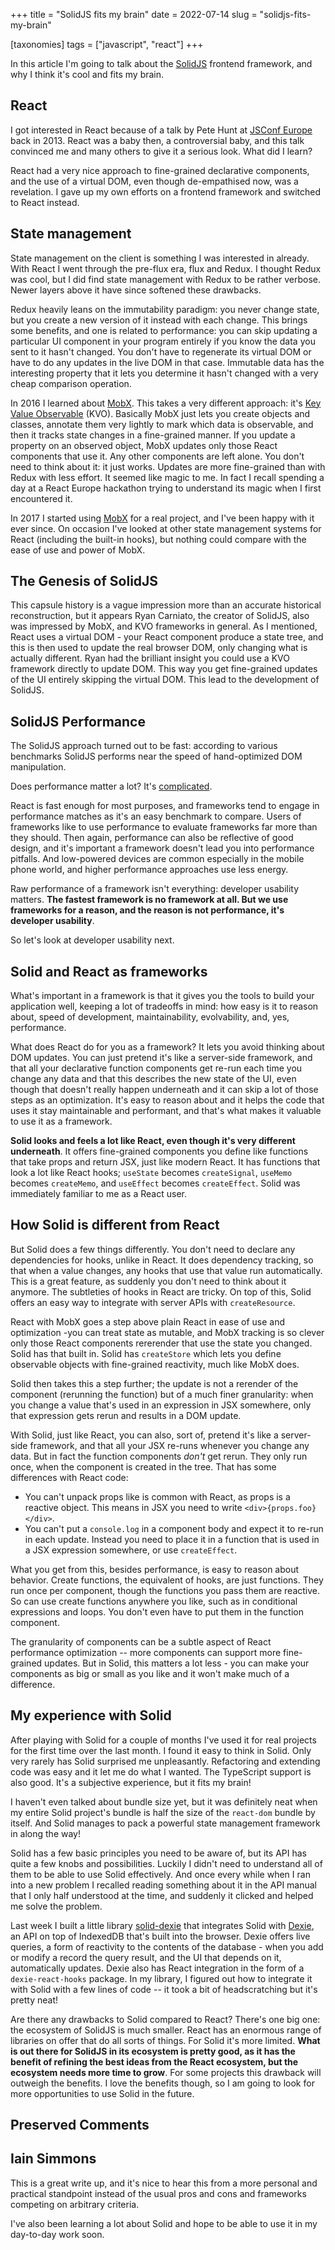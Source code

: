 +++
title = "SolidJS fits my brain"
date = 2022-07-14
slug = "solidjs-fits-my-brain"

[taxonomies]
tags = ["javascript", "react"]
+++

In this article I'm going to talk about the
[SolidJS](https://www.solidjs.com/) frontend framework, and why I think
it's cool and fits my brain.

<!-- more -->

## React

I got interested in React because of a talk by Pete Hunt at [JSConf
Europe](@/posts/jsconf-eu-2013-impressions.md)
back in 2013. React was a baby then, a controversial baby, and this talk
convinced me and many others to give it a serious look. What did I
learn?

React had a very nice approach to fine-grained declarative components,
and the use of a virtual DOM, even though de-empathised now, was a
revelation. I gave up my own efforts on a frontend framework and
switched to React instead.

## State management

State management on the client is something I was interested in already.
With React I went through the pre-flux era, flux and Redux. I thought
Redux was cool, but I did find state management with Redux to be rather
verbose. Newer layers above it have since softened these drawbacks.

Redux heavily leans on the immutability paradigm: you never change
state, but you create a new version of it instead with each change. This
brings some benefits, and one is related to performance: you can skip
updating a particular UI component in your program entirely if you know
the data you sent to it hasn't changed. You don't have to regenerate its
virtual DOM or have to do any updates in the live DOM in that case.
Immutable data has the interesting property that it lets you determine
it hasn't changed with a very cheap comparison operation.

In 2016 I learned about [MobX](https://mobx.js.org/README.html). This
takes a very different approach: it's [Key Value
Observable](https://scribe.rip/@ryansolid/b-y-o-f-part-3-change-management-in-javascript-frameworks-6af6e436f63c)
(KVO). Basically MobX just lets you create objects and classes, annotate
them very lightly to mark which data is observable, and then it tracks
state changes in a fine-grained manner. If you update a property on an
observed object, MobX updates only those React components that use it.
Any other components are left alone. You don't need to think about it:
it just works. Updates are more fine-grained than with Redux with less
effort. It seemed like magic to me. In fact I recall spending a day at a
React Europe hackathon trying to understand its magic when I first
encountered it.

In 2017 I started using [MobX](https://mobx.js.org/README.html) for a
real project, and I've been happy with it ever since. On occasion I've
looked at other state management systems for React (including the
built-in hooks), but nothing could compare with the ease of use and
power of MobX.

## The Genesis of SolidJS

This capsule history is a vague impression more than an accurate
historical reconstruction, but it appears Ryan Carniato, the creator of
SolidJS, also was impressed by MobX, and KVO frameworks in general. As I
mentioned, React uses a virtual DOM - your React component produce a
state tree, and this is then used to update the real browser DOM, only
changing what is actually different. Ryan had the brilliant insight you
could use a KVO framework directly to update DOM. This way you get
fine-grained updates of the UI entirely skipping the virtual DOM. This
lead to the development of SolidJS.

## SolidJS Performance

The SolidJS approach turned out to be fast: according to various
benchmarks SolidJS performs near the speed of hand-optimized DOM
manipulation.

Does performance matter a lot? It's
[complicated](@/posts/is-premature-optimization-the-root-of-all-evil.md).

React is fast enough for most purposes, and frameworks tend to engage in
performance matches as it's an easy benchmark to compare. Users of
frameworks like to use performance to evaluate frameworks far more than
they should. Then again, performance can also be reflective of good
design, and it's important a framework doesn't lead you into performance
pitfalls. And low-powered devices are common especially in the mobile
phone world, and higher performance approaches use less energy.

Raw performance of a framework isn't everything: developer usability
matters. **The fastest framework is no framework at all. But we use
frameworks for a reason, and the reason is not performance, it's
developer usability**.

So let's look at developer usability next.

## Solid and React as frameworks

What's important in a framework is that it gives you the tools to build
your application well, keeping a lot of tradeoffs in mind: how easy is
it to reason about, speed of development, maintainability, evolvability,
and, yes, performance.

What does React do for you as a framework? It lets you avoid thinking
about DOM updates. You can just pretend it's like a server-side
framework, and that all your declarative function components get re-run
each time you change any data and that this describes the new state of
the UI, even though that doesn't really happen underneath and it can
skip a lot of those steps as an optimization. It's easy to reason about
and it helps the code that uses it stay maintainable and performant, and
that's what makes it valuable to use it as a framework.

**Solid looks and feels a lot like React, even though it's very
different underneath**. It offers fine-grained components you define
like functions that take props and return JSX, just like modern React.
It has functions that look a lot like React hooks; `useState` becomes
`createSignal`, `useMemo` becomes `createMemo`, and `useEffect` becomes
`createEffect`. Solid was immediately familiar to me as a React user.

## How Solid is different from React

But Solid does a few things differently. You don't need to declare any
dependencies for hooks, unlike in React. It does dependency tracking, so
that when a value changes, any hooks that use that value run
automatically. This is a great feature, as suddenly you don't need to
think about it anymore. The subtleties of hooks in React are tricky. On
top of this, Solid offers an easy way to integrate with server APIs with
`createResource`.

React with MobX goes a step above plain React in ease of use and
optimization -you can treat state as mutable, and MobX tracking is so
clever only those React components rererender that use the state you
changed. Solid has that built in. Solid has `createStore` which lets you
define observable objects with fine-grained reactivity, much like MobX
does.

Solid then takes this a step further; the update is not a rerender of
the component (rerunning the function) but of a much finer granularity:
when you change a value that's used in an expression in JSX somewhere,
only that expression gets rerun and results in a DOM update.

With Solid, just like React, you can also, sort of, pretend it's like a
server-side framework, and that all your JSX re-runs whenever you change
any data. But in fact the function components _don't_ get rerun. They
only run once, when the component is created in the tree. That has some
differences with React code:

- You can't unpack props like is common with React, as props is a
  reactive object. This means in JSX you need to write
  `<div>{props.foo}</div>`.
- You can't put a `console.log` in a component body and expect it to
  re-run in each update. Instead you need to place it in a function that
  is used in a JSX expression somewhere, or use `createEffect`.

What you get from this, besides performance, is easy to reason about
behavior. Create functions, the equivalent of hooks, are just functions.
They run once per component, though the functions you pass them are
reactive. So can use create functions anywhere you like, such as in
conditional expressions and loops. You don't even have to put them in
the function component.

The granularity of components can be a subtle aspect of React
performance optimization -- more components can support more
fine-grained updates. But in Solid, this matters a lot less - you can
make your components as big or small as you like and it won't make much
of a difference.

## My experience with Solid

After playing with Solid for a couple of months I've used it for real
projects for the first time over the last month. I found it easy to
think in Solid. Only very rarely has Solid surprised me unpleasantly.
Refactoring and extending code was easy and it let me do what I wanted.
The TypeScript support is also good. It's a subjective experience, but
it fits my brain!

I haven't even talked about bundle size yet, but it was definitely neat
when my entire Solid project's bundle is half the size of the
`react-dom` bundle by itself. And Solid manages to pack a powerful state
management framework in along the way!

Solid has a few basic principles you need to be aware of, but its API
has quite a few knobs and possibilities. Luckily I didn't need to
understand all of them to be able to use Solid effectively. And once
every while when I ran into a new problem I recalled reading something
about it in the API manual that I only half understood at the time, and
suddenly it clicked and helped me solve the problem.

Last week I built a little library
[solid-dexie](https://github.com/faassen/solid-dexie) that integrates
Solid with [Dexie](https://dexie.org/), an API on top of IndexedDB
that's built into the browser. Dexie offers live queries, a form of
reactivity to the contents of the database - when you add or modify a
record the query result, and the UI that depends on it, automatically
updates. Dexie also has React integration in the form of a
`dexie-react-hooks` package. In my library, I figured out how to
integrate it with Solid with a few lines of code -- it took a bit of
headscratching but it's pretty neat!

Are there any drawbacks to Solid compared to React? There's one big one:
the ecosystem of SolidJS is much smaller. React has an enormous range of
libraries on offer that do all sorts of things. For Solid it's more
limited. **What is out there for SolidJS in its ecosystem is pretty
good, as it has the benefit of refining the best ideas from the React
ecosystem, but the ecosystem needs more time to grow**. For some
projects this drawback will outweigh the benefits. I love the benefits
though, so I am going to look for more opportunities to use Solid in the
future.

## Preserved Comments

## Iain Simmons

This is a great write up, and it's nice to hear this from a more personal and
practical standpoint instead of the usual pros and cons and frameworks
competing on arbitrary criteria.

I've also been learning a lot about Solid and hope to be able to use it in my
day-to-day work soon.
